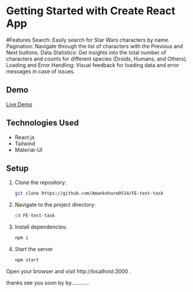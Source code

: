 # Getting Started with Create React App

#Features
Search: Easily search for Star Wars characters by name.
Pagination: Navigate through the list of characters with the Previous and Next buttons.
Data Statistics: Get insights into the total number of characters and counts for different species (Droids, Humans, and Others).
Loading and Error Handling: Visual feedback for loading data and error messages in case of issues.


## Demo

[Live Demo](https://fe-test-task-tan.vercel.app/)


## Technologies Used

- React.js
- Tailwind
- Material-UI

## Setup

1. Clone the repository:

   ```bash
   git clone https://github.com/Amankohare0514/FE-test-task

2. Navigate to the project directory:

   ```bash
   cd FE-test-task

3. Install dependencies:

   ```bash
   npm i

4. Start the server

   ```bash
   npm start

Open your browser and visit http://localhost:3000 .



thanks see you soon 
         by by............


